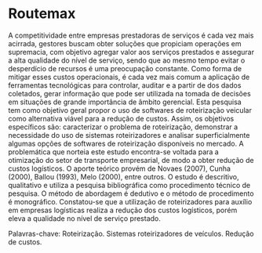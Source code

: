 # Routemax 
A competitividade entre empresas prestadoras de serviços é cada vez mais acirrada,
gestores buscam obter soluções que propiciam operações em supremacia, com objetivo agregar valor aos serviços prestados e assegurar a alta qualidade do nível de serviço, sendo que ao mesmo tempo evitar o desperdício de recursos é uma preocupação constante. Como forma de mitigar esses custos operacionais, é cada vez mais comum a aplicação de ferramentas tecnológicas para controlar, auditar e a partir de dos dados coletados, gerar informação que pode ser utilizada na tomada de decisões em situações de grande importância de âmbito gerencial. Esta pesquisa tem como objetivo geral propor o uso de softwares de roteirização
veicular como alternativa viável para a redução de custos. Assim, os objetivos específicos são: caracterizar o problema de roteirização, demonstrar a necessidade do uso de sistemas roteirizadores e analisar superficialmente algumas opções de softwares de roteirização disponíveis no mercado. A problemática que norteia este estudo encontra-se voltada para a otimização do setor de transporte empresarial, de modo a obter redução de custos logísticos. O
aporte teórico provém de Novaes (2007), Cunha (2000), Ballou (1993), Melo (2000), entre outros. O estudo é descritivo, qualitativo e utiliza a pesquisa bibliográfica como procedimento técnico de pesquisa. O método de abordagem é dedutivo e o método de procedimento é monográfico. Constatou-se que a utilização de roteirizadores para auxílio em empresas logísticas realiza a redução dos custos logísticos, porém eleva a qualidade no nível de serviço prestado.

Palavras-chave: Roteirização. Sistemas roteirizadores de veículos. Redução de custos.
